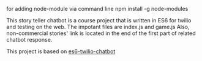 for adding node-module via command line
npm install -g node-modules

This story teller chatbot is a course project that is written in ES6 for twilio and testing on the web.
The impotant files are index.js and game.js
Also, non-commercial stories' link is located in the end of the first part of related chatbot response.


This project is based on <a href="https://github.com/rhildred/es6-twilio-chatbot" target="_blank">es6-twilio-chatbot</a>


